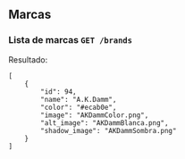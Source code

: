 ## Marcas

### Lista de marcas `GET /brands`

Resultado:

    [
        {
            "id": 94,
            "name": "A.K.Damm",
            "color": "#ecab0e",
            "image": "AKDammColor.png",
            "alt_image": "AKDammBlanca.png",
            "shadow_image": "AKDammSombra.png"
        }
    ]
